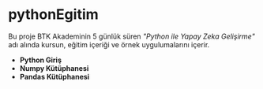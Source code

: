 # pythonEgitim

Bu proje BTK Akademinin 5 günlük süren _"Python ile Yapay Zeka Gelişirme"_ adı alında kursun,
eğitim içeriği ve örnek uygulumalarını içerir.

* **Python Giriş**
* **Numpy Kütüphanesi**
* **Pandas Kütüphanesi**
  

